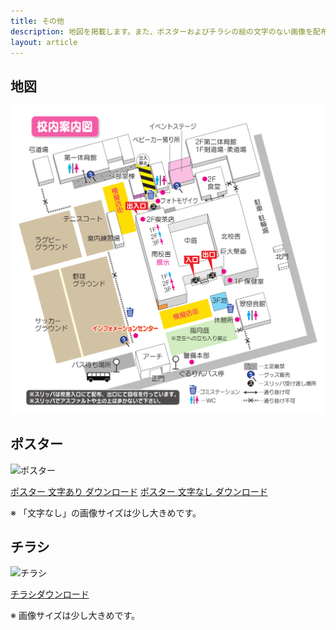```yaml
---
title: その他
description: 地図を掲載します。また、ポスターおよびチラシの絵の文字のない画像を配布します！
layout: article
---
```


## 地図

![地図](files/images/map/MAP.png)

## ポスター

![ポスター](files/images/papers/poster_with_type720.png)

<a href="/files/images/papers/poster_with_type.png" download="suiranfes66-poster" class="btn btn-danger m-2">ポスター 文字あり ダウンロード</a>
<a href="/files/images/papers/sf66poster.png" download="suiranfes66-poster-notypes.png" class="btn btn-danger m-2">ポスター 文字なし ダウンロード</a>

※ 「文字なし」の画像サイズは少し大きめです。

## チラシ

![チラシ](files/images/papers/flier720.png)

<a href="/files/images/papers/flier.png" download="suiranfes66-flier.png" class="btn btn-danger">チラシダウンロード</a>

※ 画像サイズは少し大きめです。